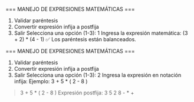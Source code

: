 === MANEJO DE EXPRESIONES MATEMÁTICAS ===
1. Validar paréntesis
2. Convertir expresión infija a postfija
3. Salir
Selecciona una opción (1-3): 1
Ingresa la expresión matemática: (3 + 2) * (4 - 1)
✅ Los paréntesis están balanceados.

=== MANEJO DE EXPRESIONES MATEMÁTICAS ===
1. Validar paréntesis
2. Convertir expresión infija a postfija
3. Salir
Selecciona una opción (1-3): 2
Ingresa la expresión en notación infija:
Ejemplo: 3 + 5 * ( 2 - 8 )
> 3 + 5 * ( 2 - 8 )
Expresión postfija: 3 5 2 8 - * +
